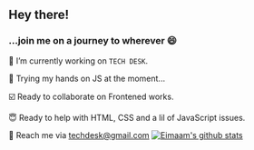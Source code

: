 ## Hey there!

### ...join me on a journey to wherever 😄 

🔭 I’m currently working on `TECH DESK`. 

💬 Trying my hands on JS at the moment...

☑️ Ready to collaborate on Frontened works.

😇 Ready to help with HTML, CSS and a lil of JavaScript issues.

📧 Reach me via techdesk@gmail.com
[![Eimaam's github stats](https://github-readme-stats.vercel.app/api?eimaam=khuyentran1401&count_private=true&show_icons=true&theme=radical&hide_rank=false)](https://github.com/eimaam/github-readme-stats)
